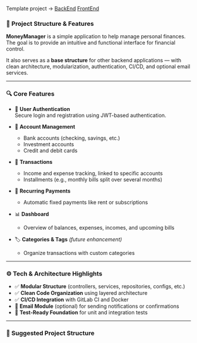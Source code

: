 Template project ->  [BackEnd](https://github.com/J41R0JUNIOR/MoneyManager-BackEnd) [FrontEnd](https://github.com/J41R0JUNIOR/MoneyManager-FrontEnd)

### 🔧 Project Structure & Features

**MoneyManager** is a simple application to help manage personal finances.  
The goal is to provide an intuitive and functional interface for financial control.

It also serves as a **base structure** for other backend applications — with clean architecture, modularization, authentication, CI/CD, and optional email services.

---

### 🔍 Core Features

- 🔐 **User Authentication**  
  Secure login and registration using JWT-based authentication.

- 💼 **Account Management**  
  - Bank accounts (checking, savings, etc.)  
  - Investment accounts  
  - Credit and debit cards  

- 💸 **Transactions**  
  - Income and expense tracking, linked to specific accounts  
  - Installments (e.g., monthly bills split over several months)

- 🔁 **Recurring Payments**  
  - Automatic fixed payments like rent or subscriptions

- 📊 **Dashboard**  
  - Overview of balances, expenses, incomes, and upcoming bills

- 🏷️ **Categories & Tags** *(future enhancement)*  
  - Organize transactions with custom categories

---

### ⚙️ Tech & Architecture Highlights

- ✅ **Modular Structure** (controllers, services, repositories, configs, etc.)
- ✅ **Clean Code Organization** using layered architecture
- ✅ **CI/CD Integration** with GitLab CI and Docker
- 📨 **Email Module** (optional) for sending notifications or confirmations
- 🧪 **Test-Ready Foundation** for unit and integration tests

---

### 📁 Suggested Project Structure

